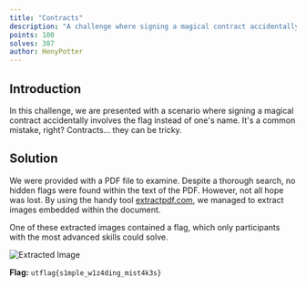```yaml
---
title: "Contracts"
description: "A challenge where signing a magical contract accidentally involves the flag instead of one's name."
points: 100
solves: 387
author: HenyPotter
---
```


## Introduction
In this challenge, we are presented with a scenario where signing a magical contract accidentally involves the flag instead of one's name. It's a common mistake, right? Contracts... they can be tricky.

## Solution
We were provided with a PDF file to examine. Despite a thorough search, no hidden flags were found within the text of the PDF. However, not all hope was lost. By using the handy tool [extractpdf.com](https://www.extractpdf.com/), we managed to extract images embedded within the document.

One of these extracted images contained a flag, which only participants with the most advanced skills could solve.

![Extracted Image](https://media.discordapp.net/attachments/975453880991248394/1224395470844067951/BSm3ago.png?ex=661d5624&is=660ae124&hm=df7953ddb2849ab5e0b5f55fd1c97634e895b74a94cda03497ca09e79a60d26e&=&format=webp&quality=lossless&width=550&height=320)

**Flag:** ```utflag{s1mple_w1z4ding_mist4k3s}```

